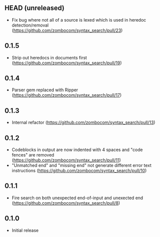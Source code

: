 ## HEAD (unreleased)

- Fix bug where not all of a source is lexed which is used in heredoc detection/removal (https://github.com/zombocom/syntax_search/pull/23)

## 0.1.5

- Strip out heredocs in documents first (https://github.com/zombocom/syntax_search/pull/19)

## 0.1.4

- Parser gem replaced with Ripper (https://github.com/zombocom/syntax_search/pull/17)

## 0.1.3

- Internal refactor (https://github.com/zombocom/syntax_search/pull/13)

## 0.1.2

- Codeblocks in output are now indented with 4 spaces and "code fences" are removed (https://github.com/zombocom/syntax_search/pull/11)
- "Unmatched end" and "missing end" not generate different error text instructions (https://github.com/zombocom/syntax_search/pull/10)

## 0.1.1

- Fire search on both unexpected end-of-input and unexected end (https://github.com/zombocom/syntax_search/pull/8)

## 0.1.0

- Initial release
